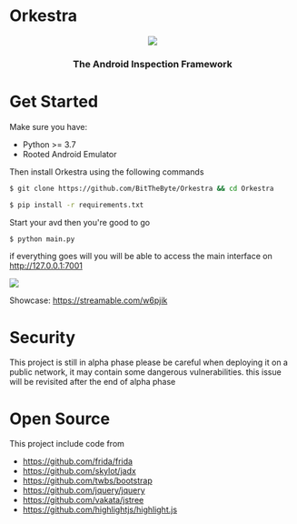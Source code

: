 # Orkestra
<p align="center">
    <a href="https://twitter.com/BitTheByte">
      <img src="https://i.ibb.co/Kjr2zHn/logo-black.png">
    </a>
    <h3 align="center">The Android Inspection Framework</h3>
</p>

# Get Started
Make sure you have:
  - Python >= 3.7
  - Rooted Android Emulator 
  
Then install Orkestra using the following commands
 ```bash
 $ git clone https://github.com/BitTheByte/Orkestra && cd Orkestra
 ```
 ```bash
 $ pip install -r requirements.txt
 ```
 
 Start your avd then you're good to go
   
 ```bash
 $ python main.py
 ```
 if everything goes will you will be able to access the main interface on http://127.0.0.1:7001
 
 <img src="https://i.ibb.co/G5BdSQm/main.png">
 
 Showcase: https://streamable.com/w6pjik
 
 # Security
 This project is still in alpha phase please be careful when deploying it on a public network, it may contain some dangerous vulnerabilities. this issue will be revisited after the end of alpha phase
 
 
 # Open Source
 This project include code from
 - https://github.com/frida/frida  
 - https://github.com/skylot/jadx
 - https://github.com/twbs/bootstrap
 - https://github.com/jquery/jquery
 - https://github.com/vakata/jstree
 - https://github.com/highlightjs/highlight.js
